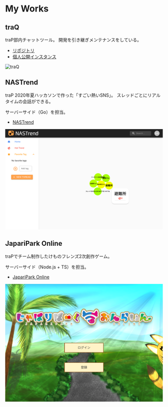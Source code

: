 # My Works

## traQ

traP部内チャットツール。
開発を引き継ぎメンテナンスをしている。

- [リポジトリ](https://github.com/traPtitech/traQ)
- [個人公開インスタンス](https://q.toki317.dev/)


![traQ](https://user-images.githubusercontent.com/49056869/115141831-5a376980-a079-11eb-93c1-7016bc2097d0.png)

## NASTrend

traP 2020年夏ハッカソンで作った「すごい熱いSNS」。
スレッドごとにリアルタイムの会話ができる。

サーバーサイド（Go）を担当。

- [NASTrend](http://nastrend.morning-chun-friends.trap.show/)

![NASTrend](./assets/images/nastrend.png)

## JapariPark Online

traPでチーム制作したけものフレンズ2次創作ゲーム。

サーバーサイド（Node.js + TS）を担当。

- [JapariPark Online](https://japari.toki317.dev/)

![japari](./assets/images/japari.png)
